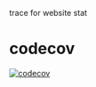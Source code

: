 trace for website stat

# codecov
[![codecov](https://codecov.io/github/marslb/gtra/branch/main/graph/badge.svg?token=4F12YLPV1L)](https://codecov.io/github/marslb/gtra)
